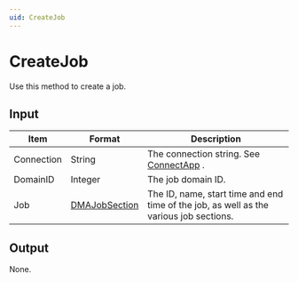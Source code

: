 ```yaml
---
uid: CreateJob
---
```


# CreateJob

Use this method to create a job.

## Input

| Item       | Format                                                     | Description                                                                            |
|------------|------------------------------------------------------------|----------------------------------------------------------------------------------------|
| Connection | String                                                     | The connection string. See [ConnectApp](xref:ConnectApp) .                               |
| DomainID   | Integer                                                    | The job domain ID.                                                                     |
| Job        | [DMAJobSection](xref:DMAJobSection) | The ID, name, start time and end time of the job, as well as the various job sections. |

## Output

None.

